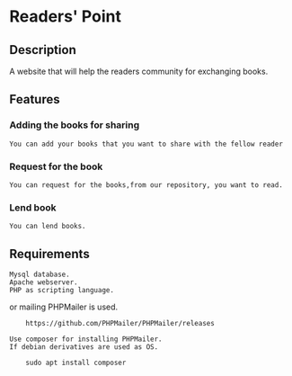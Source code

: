 # Readers' Point

## Description
A website that will help the readers community for exchanging books.

## Features

### Adding the books for sharing
	You can add your books that you want to share with the fellow reader

### Request for the book
	You can request for the books,from our repository, you want to read.

### Lend book
	You can lend books.

## Requirements
	Mysql database.
	Apache webserver.
	PHP as scripting language.
	
or mailing PHPMailer is used.
```
	https://github.com/PHPMailer/PHPMailer/releases
```
	Use composer for installing PHPMailer.
	If debian derivatives are used as OS.
```
	sudo apt install composer
```
